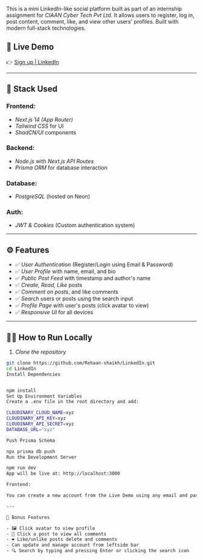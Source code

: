 This is a mini LinkedIn-like social platform built as part of an internship assignment for *CIAAN Cyber Tech Pvt Ltd*. It allows users to register, log in, post content, comment, like, and view other users' profiles. Built with modern full-stack technologies.

## 🔗 Live Demo

👉 [Sign up | LinkedIn](https://linked-in-psi-ten.vercel.app/sign-in)  

---

## 🚀 Stack Used

### Frontend:
- *Next.js 14 (App Router)*
- *Tailwind CSS* for UI
- *ShadCN/UI* components

### Backend:
- *Node.js* with *Next.js API Routes*
- *Prisma ORM* for database interaction

### Database:
- *PostgreSQL* (hosted on Neon)

### Auth:
- *JWT & Cookies* (Custom authentication system)

---

## ⚙️ Features

- ✅ *User Authentication* (Register/Login using Email & Password)
- ✅ *User Profile* with name, email, and bio
- ✅ *Public Post Feed* with timestamp and author's name
- ✅ *Create, Read, Like* posts
- ✅ *Comment on posts*, and like comments
- ✅ *Search* users or posts using the search input
- ✅ *Profile Page* with user's posts (click avatar to view)
- ✅ *Responsive UI* for all devices

---

## 🧑‍💻 How to Run Locally

1. *Clone the repository*

```bash
git clone https://github.com/Rehaan-shaikh/LinkedIn.git
cd LinkedIn
Install Dependencies


npm install
Set Up Environment Variables
Create a .env file in the root directory and add:

CLOUDINARY_CLOUD_NAME=xyz
CLOUDINARY_API_KEY=xyz
CLOUDINARY_API_SECRET=xyz
DATABASE_URL="xyz"

Push Prisma Schema

npx prisma db push
Run the Development Server

npm run dev
App will be live at: http://localhost:3000

Frontend:

You can create a new account from the Live Demo using any email and password.

---

🧩 Bonus Features

- 🖼️ Click avatar to view profile  
- 💬 Click a post to view all comments  
- ❤️ Like/unlike posts delete and comments 
- Can update and manage account from leftside bar
- 🔍 Search by typing and pressing Enter or clicking the search icon